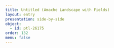 ```yaml
---
title: Untitled (Amache Landscape with Fields)
layout: entry
presentation: side-by-side
object:
  - id: ptl-26175
order: 132
menu: false
---
```







